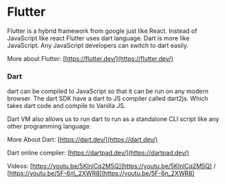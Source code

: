 # Flutter

Flutter is a hybrid framework from google just like React. Instead of JavaScript like react Flutter uses dart language. Dart is more like JavaScript. Any JavaScript developers can switch to dart easily.

More about Flutter: [https://flutter.dev/](https://flutter.dev/)

### Dart

dart can be compiled to JavaScript so that it can be run on any modern browser. The dart SDK have a dart to JS compiler called dart2js. Which takes dart code and compile to Vanilla JS.

Dart VM also allows us to run dart to run as a standalone CLI script like any other programming language.

More About Dart: [https://dart.dev/](https://dart.dev/)

Dart online compiler: [https://dartpad.dev/](https://dartpad.dev/)

Videos: [https://youtu.be/5KlnlCq2M5Q](https://youtu.be/5KlnlCq2M5Q)  / [https://youtu.be/5F-6n\_2XWR8](https://youtu.be/5F-6n_2XWR8)







